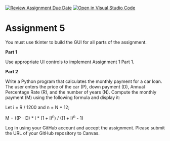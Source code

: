 [![Review Assignment Due Date](https://classroom.github.com/assets/deadline-readme-button-24ddc0f5d75046c5622901739e7c5dd533143b0c8e959d652212380cedb1ea36.svg)](https://classroom.github.com/a/zkDH5mWO)
[![Open in Visual Studio Code](https://classroom.github.com/assets/open-in-vscode-718a45dd9cf7e7f842a935f5ebbe5719a5e09af4491e668f4dbf3b35d5cca122.svg)](https://classroom.github.com/online_ide?assignment_repo_id=12498395&assignment_repo_type=AssignmentRepo)
# Assignment 5
You must use tkinter to build the GUI for all parts of the assignment.

**Part 1**

Use appropriate UI controls to implement Assignment 1 Part 1.

**Part 2**

Write a Python program that calculates the monthly payment for a car loan. The user enters the price of the car (P), down payment (D), Annual Percentage Rate (R), and the number of years (N). Compute the monthly payment (M) using the following formula and display it:

Let i = R / 1200 and n = N * 12;

M = ((P - D) * i * (1 + i)<sup>n</sup>) / ((1 + i)<sup>n</sup> - 1)

Log in using your GitHub account and accept the assignment. Please submit the URL of your GitHub repository to Canvas.
